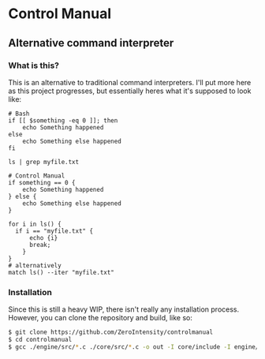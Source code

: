 # Control Manual

## Alternative command interpreter

### What is this?

This is an alternative to traditional command interpreters. I'll put more here as this project progresses, but essentially heres what it's supposed to look like:

```
# Bash
if [[ $something -eq 0 ]]; then
    echo Something happened
else
    echo Something else happened
fi

ls | grep myfile.txt
```

```
# Control Manual
if something == 0 {
    echo Something happened
} else {
    echo Something else happened
}

for i in ls() {
  if i == "myfile.txt" {
      echo {i}
      break;
    }
}
# alternatively
match ls() --iter "myfile.txt"
```

### Installation

Since this is still a heavy WIP, there isn't really any installation process. However, you can clone the repository and build, like so:

```bash
$ git clone https://github.com/ZeroIntensity/controlmanual
$ cd controlmanual
$ gcc ./engine/src/*.c ./core/src/*.c -o out -I core/include -I engine/include -Werror
```
